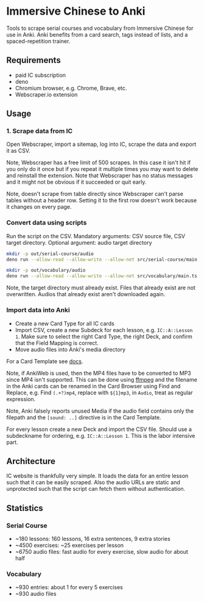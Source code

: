 # Immersive Chinese to Anki

Tools to scrape serial courses and vocabulary from Immersive Chinese for use in Anki. Anki benefits from a card search, tags instead of lists, and a spaced-repetition trainer.



## Requirements

- paid IC subscription
- deno
- Chromium browser, e.g. Chrome, Brave, etc.
- Webscraper.io extension



## Usage

### 1. Scrape data from IC

Open Webscraper, import a sitemap, log into IC, scrape the data and export it as CSV.

Note, Webscraper has a free limit of 500 scrapes. In this case it isn't hit if you only do it once but if you repeat it multiple times you may want to delete and reinstall the extension. Note that Webscraper has no status messages and it might not be obvious if it succeeded or quit early.

Note, doesn't scrape from table directly since Webscraper can't parse tables without a header row. Setting it to the first row doesn't work because it changes on every page.

### Convert data using scripts

Run the script on the CSV. Mandatory arguments: CSV source file, CSV target directory. Optional argument: audio target directory

```sh
mkdir -p out/serial-course/audio
deno run --allow-read --allow-write --allow-net src/serial-course/main.ts serial-course.csv out/serial-course out/serial-course/audio
```

```sh
mkdir -p out/vocabulary/audio
deno run --allow-read --allow-write --allow-net src/vocabulary/main.ts vocabulary.csv out/vocabulary out/vocabulary/audio
```

Note, the target directory must already exist. Files that already exist are not overwritten. Audios that already exist aren't downloaded again.

### Import data into Anki

- Create a new Card Type for all IC cards
- Import CSV, create a new Subdeck for each lesson, e.g. `IC::A::Lesson 1`. Make sure to select the right Card Type, the right Deck, and confirm that the Field Mapping is correct.
- Move audio files into Anki's media directory

For a Card Template see [docs](docs).

Note, if AnkiWeb is used, then the MP4 files have to be converted to MP3 since MP4 isn't supported. This can be done using [ffmpeg](https://stackoverflow.com/questions/38449239/converting-all-the-mp4-audio-files-in-a-folder-to-mp3-using-ffmpeg) and the filename in the Anki cards can be renamed in the Card Browser using Find and Replace, e.g. Find `(.+?)mp4`, replace with `${1}mp3`, in `Audio`, treat as regular expression.

Note, Anki falsely reports unused Media if the audio field contains only the filepath and the `[sound: ..]` directive is in the Card Template.

For every lesson create a new Deck and import the CSV file. Should use a subdeckname for ordering, e.g. `IC::A::Lesson 1`. This is the labor intensive part.



## Architecture

IC website is thankfully very simple. It loads the data for an entire lesson such that it can be easily scraped. Also the audio URLs are static and unprotected such that the script can fetch them without authentication.



## Statistics

### Serial Course

- ~180 lessons: 160 lessons, 16 extra sentences, 9 extra stories
- ~4500 exercises: ~25 exercises per lesson
- ~6750 audio files: fast audio for every exercise, slow audio for about half

### Vocabulary

- ~930 entries: about 1 for every 5 exercises
- ~930 audio files
